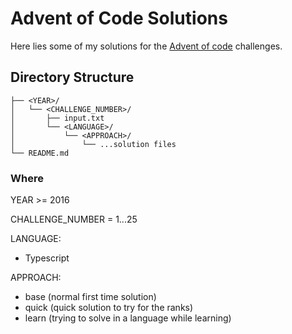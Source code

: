 # Advent of Code Solutions

Here lies some of my solutions for the [Advent of code](https://adventofcode.com/) challenges.

## Directory Structure

```
├── <YEAR>/
│   └── <CHALLENGE_NUMBER>/
│       ├── input.txt
│       └── <LANGUAGE>/
│           └── <APPROACH>/
│               └── ...solution files
└── README.md
```

### Where

YEAR >= 2016

CHALLENGE_NUMBER = 1...25

LANGUAGE:
- Typescript

APPROACH:
- base (normal first time solution)
- quick (quick solution to try for the ranks)
- learn (trying to solve in a language while learning)